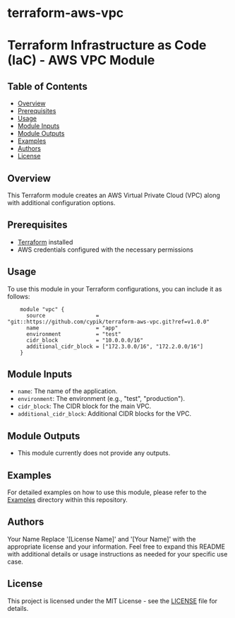 # terraform-aws-vpc
# Terraform Infrastructure as Code (IaC) - AWS VPC Module

## Table of Contents
- [Overview](#overview)
- [Prerequisites](#prerequisites)
- [Usage](#usage)
- [Module Inputs](#module-inputs)
- [Module Outputs](#module-outputs)
- [Examples](#examples)
- [Authors](#authors)
- [License](#license)

## Overview
This Terraform module creates an AWS Virtual Private Cloud (VPC) along with additional configuration options.

## Prerequisites
- [Terraform](https://www.terraform.io/downloads.html) installed
- AWS credentials configured with the necessary permissions

## Usage

To use this module in your Terraform configurations, you can include it as follows:


```hcl
    module "vpc" {
      source                = "git::https://github.com/cypik/terraform-aws-vpc.git?ref=v1.0.0"
      name                  = "app"
      environment           = "test"
      cidr_block            = "10.0.0.0/16"
      additional_cidr_block = ["172.3.0.0/16", "172.2.0.0/16"]
    }
   ```

## Module Inputs

- `name`: The name of the application.
- `environment`: The environment (e.g., "test", "production").
- `cidr_block`: The CIDR block for the main VPC.
- `additional_cidr_block`: Additional CIDR blocks for the VPC.

## Module Outputs

- This module currently does not provide any outputs.

## Examples
For detailed examples on how to use this module, please refer to the [Examples](https://github.com/cypik/terraform-aws-vpc/tree/master/example) directory within this repository.

## Authors
Your Name Replace '[License Name]' and '[Your Name]' with the appropriate license and your information. Feel free to expand this README with additional details or usage instructions as needed for your specific use case.

## License
This project is licensed under the MIT License - see the [LICENSE](https://github.com/cypik/terraform-aws-vpc/blob/master/LICENSE) file for details.

